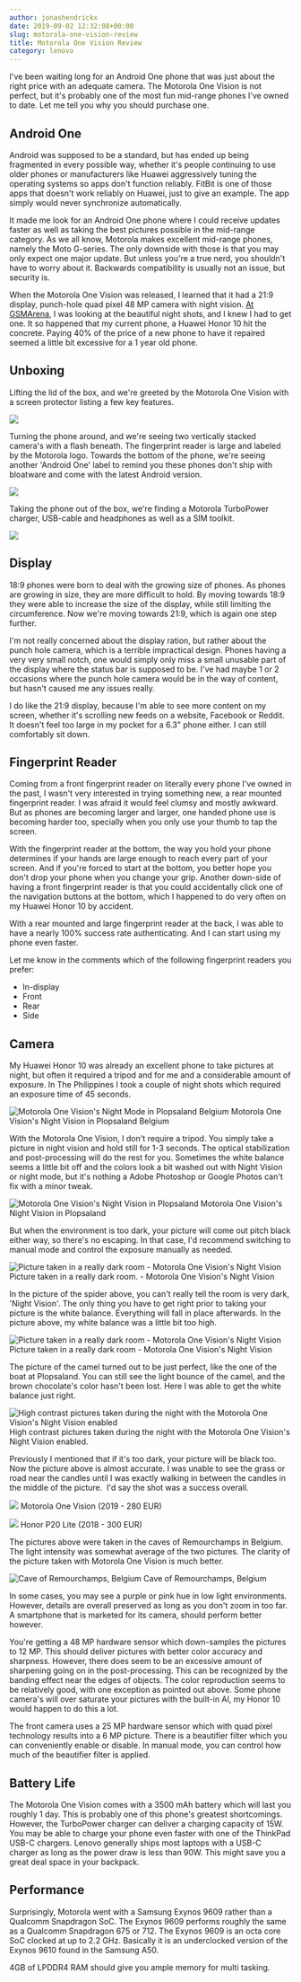 ```yaml
---
author: jonashendrickx
date: 2019-09-02 12:32:08+00:00
slug: motorola-one-vision-review
title: Motorola One Vision Review
category: lenovo
---
```

I've been waiting long for an Android One phone that was just about the right price with an adequate camera. The Motorola One Vision is not perfect, but it's probably one of the most fun mid-range phones I've owned to date. Let me tell you why you should purchase one.

## Android One

Android was supposed to be a standard, but has ended up being fragmented in every possible way, whether it's people continuing to use older phones or manufacturers like Huawei aggressively tuning the operating systems so apps don't function reliably. FitBit is one of those apps that doesn't work reliably on Huawei, just to give an example. The app simply would never synchronize automatically.

It made me look for an Android One phone where I could receive updates faster as well as taking the best pictures possible in the mid-range category. As we all know, Motorola makes excellent mid-range phones, namely the Moto G-series. The only downside with those is that you may only expect one major update. But unless you're a true nerd, you shouldn't have to worry about it. Backwards compatibility is usually not an issue, but security is.

When the Motorola One Vision was released, I learned that it had a 21:9 display, punch-hole quad pixel 48 MP camera with night vision. [At GSMArena](https://www.gsmarena.com/motorola_one_vision-review-1932p5.php), I was looking at the beautiful night shots, and I knew I had to get one. It so happened that my current phone, a Huawei Honor 10 hit the concrete. Paying 40% of the price of a new phone to have it repaired seemed a little bit excessive for a 1 year old phone.

## Unboxing

Lifting the lid of the box, and we're greeted by the Motorola One Vision with a screen protector listing a few key features.

![](/assets/img/posts/thinkscopes/2019/09/motorolaonevision_unboxing_1.jpg)

Turning the phone around, and we're seeing two vertically stacked camera's with a flash beneath. The fingerprint reader is large and labeled by the Motorola logo. Towards the bottom of the phone, we're seeing another 'Android One' label to remind you these phones don't ship with bloatware and come with the latest Android version.

![](/assets/img/posts/thinkscopes/2019/09/motorolaonevision_unboxing_2.jpg)

Taking the phone out of the box, we're finding a Motorola TurboPower charger, USB-cable and headphones as well as a SIM toolkit.

![](/assets/img/posts/thinkscopes/2019/09/motorolaonevision_unboxing_3.jpg)

## Display

18:9 phones were born to deal with the growing size of phones. As phones are growing in size, they are more difficult to hold. By moving towards 18:9 they were able to increase the size of the display, while still limiting the circumference. Now we're moving towards 21:9, which is again one step further.

I'm not really concerned about the display ration, but rather about the punch hole camera, which is a terrible impractical design. Phones having a very very small notch, one would simply only miss a small unusable part of the display where the status bar is supposed to be. I've had maybe 1 or 2 occasions where the punch hole camera would be in the way of content, but hasn't caused me any issues really.

I do like the 21:9 display, because I'm able to see more content on my screen, whether it's scrolling new feeds on a website, Facebook or Reddit.  It doesn't feel too large in my pocket for a 6.3" phone either. I can still comfortably sit down.

## Fingerprint Reader

Coming from a front fingerprint reader on literally every phone I've owned in the past, I wasn't very interested in trying something new, a rear mounted fingerprint reader. I was afraid it would feel clumsy and mostly awkward. But as phones are becoming larger and larger, one handed phone use is becoming harder too, specially when you only use your thumb to tap the screen.

With the fingerprint reader at the bottom, the way you hold your phone determines if your hands are large enough to reach every part of your screen. And if you're forced to start at the bottom, you better hope you don't drop your phone when you change your grip. Another down-side of having a front fingerprint reader is that you could accidentally click one of the navigation buttons at the bottom, which I happened to do very often on my Huawei Honor 10 by accident.

With a rear mounted and large fingerprint reader at the back, I was able to have a nearly 100% success rate authenticating. And I can start using my phone even faster.

Let me know in the comments which of the following fingerprint readers you prefer:

  * In-display
  * Front
  * Rear 	
  * Side

## Camera

My Huawei Honor 10 was already an excellent phone to take pictures at night, but often it required a tripod and for me and a considerable amount of exposure. In The Philippines I took a couple of night shots which required an exposure time of 45 seconds.

![Motorola One Vision's Night Mode in Plopsaland Belgium](/assets/img/posts/thinkscopes/2019/09/motorolaonevision_camera_plopsaland.jpg) Motorola One Vision's Night Vision in Plopsaland Belgium

With the Motorola One Vision, I don't require a tripod. You simply take a picture in night vision and hold still for 1-3 seconds. The optical stabilization and post-processing will do the rest for you. Sometimes the white balance seems a little bit off and the colors look a bit washed out with Night Vision or night mode, but it's nothing a Adobe Photoshop or Google Photos can't fix with a minor tweak.

![Motorola One Vision's Night Vision in Plopsaland](/assets/img/posts/thinkscopes/2019/09/motorolaonevision_camera_plopsaland2.jpg) Motorola One Vision's Night Vision in Plopsaland

But when the environment is too dark, your picture will come out pitch black either way, so there's no escaping. In that case, I'd recommend switching to manual mode and control the exposure manually as needed.

![Picture taken in a really dark room - Motorola One Vision's Night Vision](/assets/img/posts/thinkscopes/2019/09/motorolaonevision_camera_chocolatemuseum.jpg) Picture taken in a really dark room. - Motorola One Vision's Night Vision

In the picture of the spider above, you can't really tell the room is very dark, 'Night Vision'. The only thing you have to get right prior to taking your picture is the white balance. Everything will fall in place afterwards. In the picture above, my white balance was a little bit too high.

![Picture taken in a really dark room - Motorola One Vision's Night Vision](/assets/img/posts/thinkscopes/2019/09/motorolaonevision_camera_chocolatemuseum2.jpg) Picture taken in a really dark room - Motorola One Vision's Night Vision

The picture of the camel turned out to be just perfect, like the one of the boat at Plopsaland. You can still see the light bounce of the camel, and the brown chocolate's color hasn't been lost. Here I was able to get the white balance just right.

![High contrast pictures taken during the night with the Motorola One Vision's Night Vision enabled](/assets/img/posts/thinkscopes/2019/09/motorolaonevision_camera_grootbijgaardencastle.jpg) High contrast pictures taken during the night with the Motorola One Vision's Night Vision enabled.

Previously I mentioned that if it's too dark, your picture will be black too. Now the picture above is almost accurate. I was unable to see the grass or road near the candles until I was exactly walking in between the candles in the middle of the picture.  I'd say the shot was a success overall.

![](/assets/img/posts/thinkscopes/2019/09/motorolaonevision_camera_cave.jpg)
Motorola One Vision (2019 - 280 EUR)

![](/assets/img/posts/thinkscopes/2019/09/huaweip20lite_camera_cave.jpg)
Honor P20 Lite (2018 - 300 EUR)

The pictures above were taken in the caves of Remourchamps in Belgium. The light intensity was somewhat average of the two pictures. The clarity of the picture taken with Motorola One Vision is much better.

![Cave of Remourchamps, Belgium](/assets/img/posts/thinkscopes/2019/09/motorolaonevision_camera_caveentrance.jpg) Cave of Remourchamps, Belgium

In some cases, you may see a purple or pink hue in low light environments. However, details are overall preserved as long as you don't zoom in too far. A smartphone that is marketed for its camera, should perform better however.

You're getting a 48 MP hardware sensor which down-samples the pictures to 12 MP. This should deliver pictures with better color accuracy and sharpness. However, there does seem to be an excessive amount of sharpening going on in the post-processing. This can be recognized by the banding effect near the edges of objects. The color reproduction seems to be relatively good, with one exception as pointed out above. Some phone camera's will over saturate your pictures with the built-in AI, my Honor 10 would happen to do this a lot.

The front camera uses a 25 MP hardware sensor which with quad pixel technology results into a 6 MP picture. There is a beautifier filter which you can conveniently enable or disable. In manual mode, you can control how much of the beautifier filter is applied.

## Battery Life

The Motorola One Vision comes with a 3500 mAh battery which will last you roughly 1 day. This is probably one of this phone's greatest shortcomings. However, the TurboPower charger can deliver a charging capacity of 15W. You may be able to charge your phone even faster with one of the ThinkPad USB-C chargers. Lenovo generally ships most laptops with a USB-C charger as long as the power draw is less than 90W. This might save you a great deal space in your backpack.

## Performance

Surprisingly, Motorola went with a Samsung Exynos 9609 rather than a Qualcomm Snapdragon SoC. The Exynos 9609 performs roughly the same as a Qualcomm Snapdragon 675 or 712. The Exynos 9609 is an octa core SoC clocked at up to 2.2 GHz. Basically it is an underclocked version of the Exynos 9610 found in the Samsung A50.

4GB of LPDDR4 RAM should give you ample memory for multi tasking.